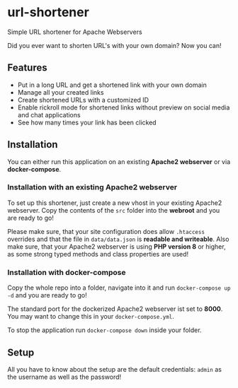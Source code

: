 # url-shortener
Simple URL shortener for Apache Webservers

Did you ever want to shorten URL's with your own domain? Now you can!

## Features
- Put in a long URL and get a shortened link with your own domain
- Manage all your created links
- Create shortened URLs with a customized ID
- Enable rickroll mode for shortened links without preview on social media and chat applications
- See how many times your link has been clicked

## Installation
You can either run this application on an existing **Apache2 webserver** or via **docker-compose**.
### Installation with an existing Apache2 webserver
To set up this shortener, just create a new vhost in your existing Apache2 webserver. Copy the contents of the `src` folder into the **webroot** and you are ready to go!

Please make sure, that your site configuration does allow `.htaccess` overrides and that the file in `data/data.json` is **readable and writeable**. Also make sure, that your Apache2 webserver is using **PHP version 8** or higher, as some strong typed methods and class properties are used!

### Installation with docker-compose
Copy the whole repo into a folder, navigate into it and run `docker-compose up -d` and you are ready to go!

The standard port for the dockerized Apache2 webserver ist set to **8000**. You may want to change this in your `docker-compose.yml`.

To stop the application run `docker-compose down` inside your folder.

## Setup
All you have to know about the setup are the default credentials: `admin` as the username as well as the password!
